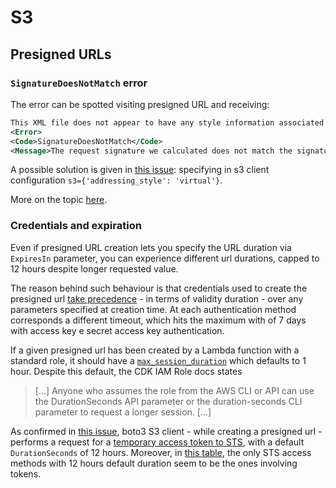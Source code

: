 # S3

## Presigned URLs

### `SignatureDoesNotMatch` error

The error can be spotted visiting presigned URL and receiving:

```xml
This XML file does not appear to have any style information associated with it. The document tree is shown below.
<Error>
<Code>SignatureDoesNotMatch</Code>
<Message>The request signature we calculated does not match the signature you provided. Check your key and signing method.</Message>
```

A possible solution is given in [this issue](https://github.com/boto/boto3/issues/1644): specifying in s3 client configuration `s3={​​​​​​'addressing_style': 'virtual'}​​​​​​`.

More on the topic [here](https://botocore.amazonaws.com/v1/documentation/api/latest/reference/config.html#botocore.config.Config).

### Credentials and expiration

Even if presigned URL creation lets you specify the URL duration via `ExpiresIn` parameter, you can experience different url durations, capped to 12 hours despite longer requested value.

The reason behind such behaviour is that credentials used to create the presigned url [take precedence](https://aws.amazon.com/it/premiumsupport/knowledge-center/presigned-url-s3-bucket-expiration/) - in terms of validity duration - over any parameters specified at creation time. At each authentication method corresponds a different timeout, which hits the maximum with of 7 days with access key e secret access key authentication.

If a given presigned url has been created by a Lambda function with a standard role, it should have a [`max_session_duration`](https://docs.aws.amazon.com/cdk/api/latest/python/aws_cdk.aws_iam/Role.html#aws_cdk.aws_iam.Role) which defaults to 1 hour. Despite this default, the CDK IAM Role docs states

> [...] Anyone who assumes the role from the AWS CLI or API can use the DurationSeconds API parameter or the duration-seconds CLI parameter to request a longer session. [...]

As confirmed in [this issue](https://github.com/boto/boto3/issues/2392#issuecomment-616755975), boto3 S3 client - while creating a presigned url - performs a request for a [temporary access token to STS](https://docs.aws.amazon.com/STS/latest/APIReference/API_GetSessionToken.html#API_GetSessionToken_RequestParameters), with a default `DurationSeconds` of 12 hours. Moreover, in [this table](https://docs.aws.amazon.com/IAM/latest/UserGuide/id_credentials_temp_request.html#stsapi_comparison), the only STS access methods with 12 hours default duration seem to be the ones involving tokens.
